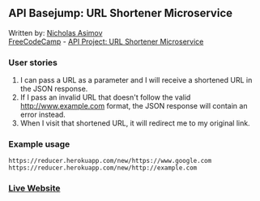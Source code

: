 ## API Basejump: URL Shortener Microservice

Written by: [Nicholas Asimov](https://www.freecodecamp.com/nicholasasimov)  
[FreeCodeCamp](https://www.freecodecamp.com) - [API Project: URL Shortener Microservice](https://www.freecodecamp.com/challenges/url-shortener-microservice)

### User stories
1. I can pass a URL as a parameter and I will receive a shortened URL in the JSON response.
2. If I pass an invalid URL that doesn't follow the valid http://www.example.com format, the JSON response will contain an error instead.
3. When I visit that shortened URL, it will redirect me to my original link.

### Example usage
```
https://reducer.herokuapp.com/new/https://www.google.com
https://reducer.herokuapp.com/new/http://example.com
```

### [Live Website](https://reducer.herokuapp.com/)
